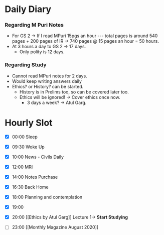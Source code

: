 # Daily Diary
### Regarding M Puri Notes
- For GS 2 -> If I read MPuri 15pgs an hour --- total pages is around 540 pages + 200 pages of IR -> 740 pages @ 15 pages an hour =  50 hours.
- At 3 hours a day to GS 2 -> 17 days.
	- Only polity is 12 days.

### Regarding Study
- Cannot read MPuri notes for 2 days.
- Would keep writing answers daily
- Ethics? or History? can be started.
	- History is in Prelims too, so can be covered later too. 
	- Ethics will be ignored! -> Cover ethics once now.
		- 3 days a week? -> Atul Garg.

# Hourly Slot
- [x] 00:00 Sleep
- [x] 09:30 Woke Up
- [x] 10:00 News - Civils Daily
- [x] 12:00 MRI
- [x] 14:00 Notes Purchase
- [x] 16:30 Back Home
- [x] 18:00 Planning and contemplation
- [x] 19:00 
- [x] 20:00 [[Ethics by Atul Garg]] Lecture 1-> **Start Studying**
- [ ] 23:00 [[Monthly Magazine August 2020]]


